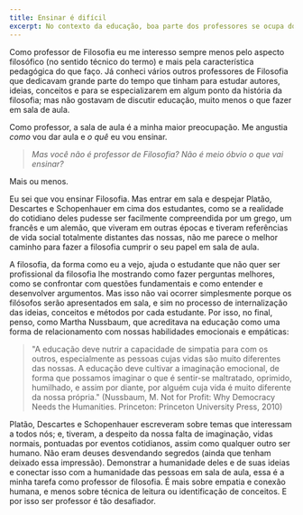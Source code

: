 ```yaml
---
title: Ensinar é difícil
excerpt: No contexto da educação, boa parte dos professores se ocupa do processo de adquirir proficiência e técnica na sua área específica, mas deveríamos pensar mesmo era sobre como educar.
---
```


Como professor de Filosofia eu me interesso sempre menos pelo aspecto filosófico (no sentido técnico do termo) e mais pela característica pedagógica do que faço. Já conheci vários outros professores de Filosofia que dedicavam grande parte do tempo que tinham para estudar autores, ideias, conceitos e para se especializarem em algum ponto da história da filosofia; mas não gostavam de discutir educação, muito menos o que fazer em sala de aula.

Como professor, a sala de aula é a minha maior preocupação. Me angustia *como* vou dar aula e *o quê* eu vou ensinar. 

> *Mas você não é professor de Filosofia? Não é meio óbvio o que vai ensinar?* 

Mais ou menos.

Eu sei que vou ensinar Filosofia. Mas entrar em sala e despejar Platão, Descartes e Schopenhauer em cima dos estudantes, como se a realidade do cotidiano deles pudesse ser facilmente compreendida por um grego, um francês e um alemão, que viveram em outras épocas e tiveram referências de vida social totalmente distantes das nossas, não me parece o melhor caminho para fazer a filosofia cumprir o seu papel em sala de aula.

A filosofia, da forma como eu a vejo, ajuda o estudante que não quer ser profissional da filosofia lhe mostrando como fazer perguntas melhores, como se confrontar com questões fundamentais e como entender e desenvolver argumentos. Mas isso não vai ocorrer simplesmente porque os filósofos serão apresentados em sala, e sim no processo de internalização das ideias, conceitos e métodos por cada estudante. Por isso, no final, penso, como Martha Nussbaum, que acreditava na educação como uma forma de relacionamento com nossas habilidades emocionais e empáticas:

> "A educação deve nutrir a capacidade de simpatia para com os outros, especialmente as pessoas cujas vidas são muito diferentes das nossas. A educação deve cultivar a imaginação emocional, de forma que possamos imaginar o que é sentir-se maltratado, oprimido, humilhado, e assim por diante, por alguém cuja vida é muito diferente da nossa própria." (Nussbaum, M. Not for Profit: Why Democracy Needs the Humanities. Princeton: Princeton University Press, 2010)

Platão, Descartes e Schopenhauer escreveram sobre temas que interessam a todos nós; e, tiveram, a despeito da nossa falta de imaginação, vidas normais, pontuadas por eventos cotidianos, assim como qualquer outro ser humano. Não eram deuses desvendando segredos (ainda que tenham deixado essa impressão). Demonstrar a humanidade deles e de suas ideias e conectar isso com a humanidade das pessoas em sala de aula, essa é a minha tarefa como professor de filosofia. É mais sobre empatia e conexão humana, e menos sobre técnica de leitura ou identificação de conceitos. E por isso ser professor é tão desafiador.

